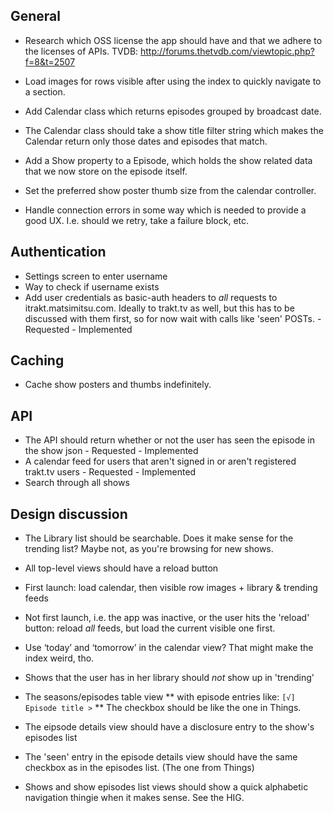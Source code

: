 General
-------

* Research which OSS license the app should have and that we adhere to the licenses of APIs.
  TVDB: http://forums.thetvdb.com/viewtopic.php?f=8&t=2507

* Load images for rows visible after using the index to quickly navigate to a section.
* Add Calendar class which returns episodes grouped by broadcast date.
* The Calendar class should take a show title filter string which makes the Calendar return only those dates and episodes that match.
* Add a Show property to a Episode, which holds the show related data that we now store on the episode itself.
* Set the preferred show poster thumb size from the calendar controller.
* Handle connection errors in some way which is needed to provide a good UX. I.e. should we retry, take a failure block, etc.

Authentication
--------------

* Settings screen to enter username
* Way to check if username exists
* Add user credentials as basic-auth headers to _all_ requests to itrakt.matsimitsu.com.
  Ideally to trakt.tv as well, but this has to be discussed with them first, so for now wait with calls like 'seen' POSTs. - Requested - Implemented

Caching
-------

* Cache show posters and thumbs indefinitely.

API
---

* The API should return whether or not the user has seen the episode in the show json - Requested - Implemented
* A calendar feed for users that aren't signed in or aren't registered trakt.tv users - Requested - Implemented
* Search through all shows

Design discussion
-----------------

* The Library list should be searchable. Does it make sense for the trending list? Maybe not, as you're browsing for new shows.
* All top-level views should have a reload button

* First launch: load calendar, then visible row images + library & trending feeds
* Not first launch, i.e. the app was inactive, or the user hits the 'reload' button: reload _all_ feeds, but load the current visible one first.

* Use ‘today’ and ‘tomorrow’ in the calendar view? That might make the index weird, tho.

* Shows that the user has in her library should *not* show up in 'trending'

* The seasons/episodes table view
**  with episode entries like: `[√] Episode title >`
**  The checkbox should be like the one in Things.

* The eipsode details view should have a disclosure entry to the show's episodes list
* The 'seen' entry in the episode details view should have the same checkbox as in the episodes list. (The one from Things)

* Shows and show episodes list views should show a quick alphabetic navigation thingie when it makes sense. See the HIG.

